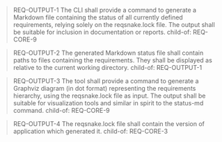 > REQ-OUTPUT-1
> The CLI shall provide a command to generate a Markdown file containing the status of all currently defined requirements, relying solely on the reqsnake.lock file. The output shall be suitable for inclusion in documentation or reports.
> child-of: REQ-CORE-9

> REQ-OUTPUT-2
> The generated Markdown status file shall contain paths to files containing the requirements. They shall be displayed as relative to the current working directory.
> child-of: REQ-OUTPUT-1

> REQ-OUTPUT-3
> The tool shall provide a command to generate a Graphviz diagram (in dot format) representing the requirements hierarchy, using the reqsnake.lock file as input. The output shall be suitable for visualization tools and similar in spirit to the status-md command. 
> child-of: REQ-CORE-9

> REQ-OUTPUT-4
> The reqsnake.lock file shall contain the version of application which generated it.
> child-of: REQ-CORE-3